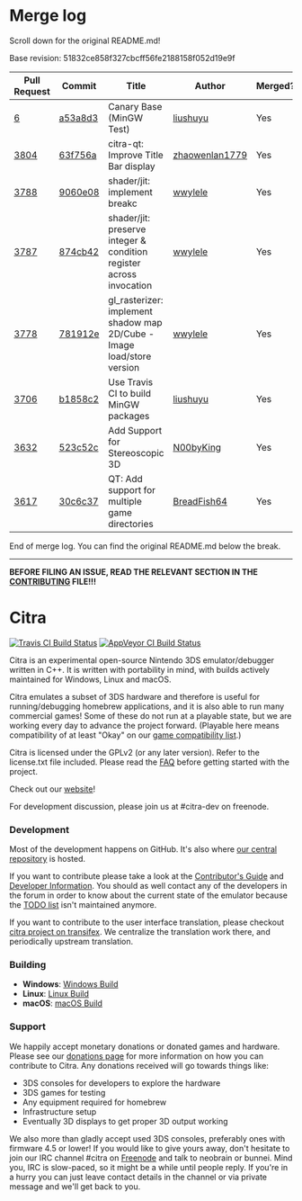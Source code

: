 # Merge log

Scroll down for the original README.md!

Base revision: 51832ce858f327cbcff56fe2188158f052d19e9f

|Pull Request|Commit|Title|Author|Merged?|
|----|----|----|----|----|
|[6](https://github.com/citra-emu/citra-canary/pull/6)|[a53a8d3](https://github.com/citra-emu/citra-canary/pull/6/files/)|Canary Base (MinGW Test)|[liushuyu](https://github.com/liushuyu)|Yes|
|[3804](https://github.com/citra-emu/citra/pull/3804)|[63f756a](https://github.com/citra-emu/citra/pull/3804/files/)|citra-qt: Improve Title Bar display|[zhaowenlan1779](https://github.com/zhaowenlan1779)|Yes|
|[3788](https://github.com/citra-emu/citra/pull/3788)|[9060e08](https://github.com/citra-emu/citra/pull/3788/files/)|shader/jit: implement breakc|[wwylele](https://github.com/wwylele)|Yes|
|[3787](https://github.com/citra-emu/citra/pull/3787)|[874cb42](https://github.com/citra-emu/citra/pull/3787/files/)|shader/jit: preserve integer & condition register across invocation|[wwylele](https://github.com/wwylele)|Yes|
|[3778](https://github.com/citra-emu/citra/pull/3778)|[781912e](https://github.com/citra-emu/citra/pull/3778/files/)|gl_rasterizer: implement shadow map 2D/Cube - Image load/store version|[wwylele](https://github.com/wwylele)|Yes|
|[3706](https://github.com/citra-emu/citra/pull/3706)|[b1858c2](https://github.com/citra-emu/citra/pull/3706/files/)|Use Travis CI to build MinGW packages|[liushuyu](https://github.com/liushuyu)|Yes|
|[3632](https://github.com/citra-emu/citra/pull/3632)|[523c52c](https://github.com/citra-emu/citra/pull/3632/files/)|Add Support for Stereoscopic 3D|[N00byKing](https://github.com/N00byKing)|Yes|
|[3617](https://github.com/citra-emu/citra/pull/3617)|[30c6c37](https://github.com/citra-emu/citra/pull/3617/files/)|QT: Add support for multiple game directories|[BreadFish64](https://github.com/BreadFish64)|Yes|


End of merge log. You can find the original README.md below the break.

------

**BEFORE FILING AN ISSUE, READ THE RELEVANT SECTION IN THE [CONTRIBUTING](https://github.com/citra-emu/citra/blob/master/CONTRIBUTING.md#reporting-issues) FILE!!!**

Citra
==============
[![Travis CI Build Status](https://travis-ci.org/citra-emu/citra.svg?branch=master)](https://travis-ci.org/citra-emu/citra)
[![AppVeyor CI Build Status](https://ci.appveyor.com/api/projects/status/sdf1o4kh3g1e68m9?svg=true)](https://ci.appveyor.com/project/bunnei/citra)

Citra is an experimental open-source Nintendo 3DS emulator/debugger written in C++. It is written with portability in mind, with builds actively maintained for Windows, Linux and macOS.

Citra emulates a subset of 3DS hardware and therefore is useful for running/debugging homebrew applications, and it is also able to run many commercial games! Some of these do not run at a playable state, but we are working every day to advance the project forward. (Playable here means compatibility of at least "Okay" on our [game compatibility list](https://citra-emu.org/game).)

Citra is licensed under the GPLv2 (or any later version). Refer to the license.txt file included. Please read the [FAQ](https://citra-emu.org/wiki/faq/) before getting started with the project.

Check out our [website](https://citra-emu.org/)!

For development discussion, please join us at #citra-dev on freenode.

### Development

Most of the development happens on GitHub. It's also where [our central repository](https://github.com/citra-emu/citra) is hosted.

If you want to contribute please take a look at the [Contributor's Guide](CONTRIBUTING.md) and [Developer Information](https://github.com/citra-emu/citra/wiki/Developer-Information). You should as well contact any of the developers in the forum in order to know about the current state of the emulator because the [TODO list](https://docs.google.com/document/d/1SWIop0uBI9IW8VGg97TAtoT_CHNoP42FzYmvG1F4QDA) isn't maintained anymore.

If you want to contribute to the user interface translation, please checkout [citra project on transifex](https://www.transifex.com/citra/citra). We centralize the translation work there, and periodically upstream translation.

### Building

* __Windows__: [Windows Build](https://github.com/citra-emu/citra/wiki/Building-For-Windows)
* __Linux__: [Linux Build](https://github.com/citra-emu/citra/wiki/Building-For-Linux)
* __macOS__: [macOS Build](https://github.com/citra-emu/citra/wiki/Building-for-macOS)


### Support
We happily accept monetary donations or donated games and hardware. Please see our [donations page](https://citra-emu.org/donate/) for more information on how you can contribute to Citra. Any donations received will go towards things like:
* 3DS consoles for developers to explore the hardware
* 3DS games for testing
* Any equipment required for homebrew
* Infrastructure setup
* Eventually 3D displays to get proper 3D output working

We also more than gladly accept used 3DS consoles, preferably ones with firmware 4.5 or lower! If you would like to give yours away, don't hesitate to join our IRC channel #citra on [Freenode](http://webchat.freenode.net/?channels=citra) and talk to neobrain or bunnei. Mind you, IRC is slow-paced, so it might be a while until people reply. If you're in a hurry you can just leave contact details in the channel or via private message and we'll get back to you.
